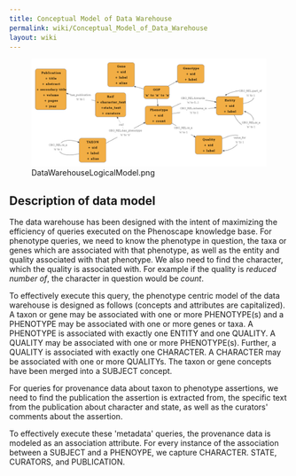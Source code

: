 ```yaml
---
title: Conceptual Model of Data Warehouse
permalink: wiki/Conceptual_Model_of_Data_Warehouse
layout: wiki
---
```


<figure>
<img src="DataWarehouseLogicalModel.png"
title="DataWarehouseLogicalModel.png" />
<figcaption>DataWarehouseLogicalModel.png</figcaption>
</figure>

## Description of data model

The data warehouse has been designed with the intent of maximizing the
efficiency of queries executed on the Phenoscape knowledge base. For
phenotype queries, we need to know the phenotype in question, the taxa
or genes which are associated with that phenotype, as well as the entity
and quality associated with that phenotype. We also need to find the
character, which the quality is associated with. For example if the
quality is *reduced number of*, the character in question would be
*count*.

To effectively execute this query, the phenotype centric model of the
data warehouse is designed as follows (concepts and attributes are
capitalized). A taxon or gene may be associated with one or more
PHENOTYPE(s) and a PHENOTYPE may be associated with one or more genes or
taxa. A PHENOTYPE is associated with exactly one ENTITY and one QUALITY.
A QUALITY may be associated with one or more PHENOTYPE(s). Further, a
QUALITY is associated with exactly one CHARACTER. A CHARACTER may be
associated with one or more QUALITYs. The taxon or gene concepts have
been merged into a SUBJECT concept.

For queries for provenance data about taxon to phenotype assertions, we
need to find the publication the assertion is extracted from, the
specific text from the publication about character and state, as well as
the curators' comments about the assertion.

To effectively execute these 'metadata' queries, the provenance data is
modeled as an association attribute. For every instance of the
association between a SUBJECT and a PHENOYPE, we capture CHARACTER.
STATE, CURATORS, and PUBLICATION.
